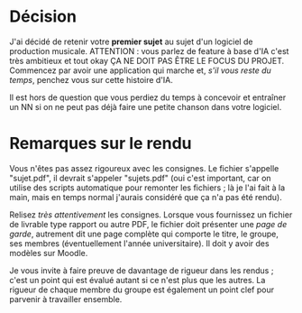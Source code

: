 Décision
========

J'ai décidé de retenir votre **premier sujet** au sujet d'un logiciel de
production musicale.
ATTENTION : vous parlez de feature à base d'IA c'est très ambitieux et tout okay
ÇA NE DOIT PAS ÊTRE LE FOCUS DU PROJET. Commencez par avoir une application qui
marche et, _s'il vous reste du temps_, penchez vous sur cette histoire d'IA.

Il est hors de question que vous perdiez du temps à concevoir et entraîner un NN
si on ne peut pas déjà faire une petite chanson dans votre logiciel.


Remarques sur le rendu
======================

Vous n'êtes pas assez rigoureux avec les consignes. Le fichier s'appelle
"sujet.pdf", il devrait s'appeler "sujets.pdf" (oui c'est important, car on
utilise des scripts automatique pour remonter les fichiers ; là je l'ai fait à
la main, mais en temps normal j'aurais considéré que ça n'a pas été rendu).

Relisez _très attentivement_ les consignes. Lorsque vous fournissez un fichier
de livrable type rapport ou autre PDF, le fichier doit présenter une *page de
garde*, autrement dit une page complète qui comporte le titre, le groupe, ses
membres (éventuellement l'année universitaire). Il doit y avoir des modèles sur
Moodle.

Je vous invite à faire preuve de davantage de rigueur dans les rendus ; c'est un
point qui est évalué autant si ce n'est plus que les autres. La rigueur de
chaque membre du groupe est également un point clef pour parvenir à travailler
ensemble.


